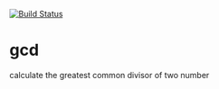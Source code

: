 [![Build Status](https://travis-ci.org/github/HodaFakharzade/gcd/branches)](https://travis-ci.org/github/HodaFakharzade/gcd)
# gcd
calculate the greatest common divisor of two number
